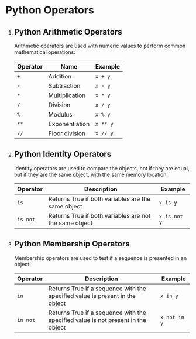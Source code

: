 # Python Operators
<!DOCTYPE html>
<html>
<body>
    <ol>
        <li>
            <h2>Python Arithmetic Operators</h2>
            <p>Arithmetic operators are used with numeric values to perform common mathematical operations:</p>
            <table>
                <thead>
                    <tr>
                        <th>Operator</th>
                        <th>Name</th>
                        <th>Example</th>
                    </tr>
                </thead>
                <tbody>
                    <tr>
                        <td><code>+</code></td>
                        <td>Addition</td>
                        <td><code>x + y</code></td>
                    </tr>
                    <tr>
                        <td><code>-</code></td>
                        <td>Subtraction</td>
                        <td><code>x - y</code></td>
                    </tr>
                    <tr>
                        <td><code>*</code></td>
                        <td>Multiplication</td>
                        <td><code>x * y</code></td>
                    </tr>
                    <tr>
                        <td><code>/</code></td>
                        <td>Division</td>
                        <td><code>x / y</code></td>
                    </tr>
                    <tr>
                        <td><code>%</code></td>
                        <td>Modulus</td>
                        <td><code>x % y</code></td>
                    </tr>
                    <tr>
                        <td><code>**</code></td>
                        <td>Exponentiation</td>
                        <td><code>x ** y</code></td>
                    </tr>
                    <tr>
                        <td><code>//</code></td>
                        <td>Floor division</td>
                        <td><code>x // y</code></td>
                    </tr>
                </tbody>
            </table>
        </li>
        <li>
            <h2>Python Identity Operators</h2>
            <p>Identity operators are used to compare the objects, not if they are equal, but if they are the same object, with the same memory location:
            </p>
            <table>
                <thead>
                    <tr>
                        <th>Operator</th>
                        <th>Description</th>
                        <th>Example</th>
                    </tr>
                </thead>
                <tbody>
                    <tr>
                        <td><code>is</code></td>
                        <td>Returns True if both variables are the same object</td>
                        <td><code>x is y</code></td>
                    </tr>
                    <tr>
                        <td><code>is not</code></td>
                        <td>Returns True if both variables are not the same object</td>
                        <td><code>x is not y</code></td>
                    </tr>
                </tbody>
            </table>
        </li>
        <li>
            <h2>Python Membership Operators</h2>
            <p>Membership operators are used to test if a sequence is presented in an object:</p>
            <table>
                <thead>
                    <tr>
                        <th>Operator</th>
                        <th>Description</th>
                        <th>Example</th>
                    </tr>
                </thead>
                <tbody>
                    <tr>
                        <td><code>in</code></td>
                        <td>Returns True if a sequence with the specified value is present in the object</td>
                        <td><code>x in y</code></td>
                    </tr>
                    <tr>
                        <td><code>in not</code></td>
                        <td>Returns True if a sequence with the specified value is not present in the object</td>
                        <td><code>x not in y</code></td>
                    </tr>
                </tbody>
            </table>
        </li>
    </ol>
</body>
</html>
